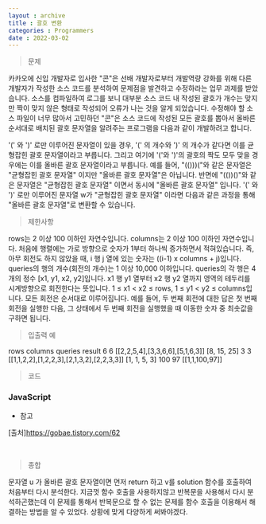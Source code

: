 ```yaml
---
layout : archive
title : 괄호 변환
categories : Programmers
date : 2022-03-02
---
```

> 문제<br>

카카오에 신입 개발자로 입사한 "콘"은 선배 개발자로부터 개발역량 강화를 위해 다른 개발자가
작성한 소스 코드를 분석하여 문제점을 발견하고 수정하라는 업무 과제를 받았습니다.
소스를 컴파일하여 로그를 보니 대부분 소스 코드 내 작성된 괄호가 개수는 맞지만 짝이 맞지 않은 형태로 작성되어 오류가 나는 것을 알게 되었습니다.
수정해야 할 소스 파일이 너무 많아서 고민하던 "콘"은 소스 코드에 작성된 모든 괄호를 뽑아서 올바른 순서대로 배치된
괄호 문자열을 알려주는 프로그램을 다음과 같이 개발하려고 합니다.

'(' 와 ')' 로만 이루어진 문자열이 있을 경우, '(' 의 개수와 ')' 의 개수가 같다면 이를 균형잡힌 괄호 문자열이라고 부릅니다.
그리고 여기에 '('와 ')'의 괄호의 짝도 모두 맞을 경우에는 이를 올바른 괄호 문자열이라고 부릅니다.
예를 들어, "(()))("와 같은 문자열은 "균형잡힌 괄호 문자열" 이지만 "올바른 괄호 문자열"은 아닙니다.
반면에 "(())()"와 같은 문자열은 "균형잡힌 괄호 문자열" 이면서 동시에 "올바른 괄호 문자열" 입니다.
'(' 와 ')' 로만 이루어진 문자열 w가 "균형잡힌 괄호 문자열" 이라면 다음과 같은 과정을 통해 "올바른 괄호 문자열"로 변환할 수 있습니다.
> 제한사항<br>

rows는 2 이상 100 이하인 자연수입니다.
columns는 2 이상 100 이하인 자연수입니다.
처음에 행렬에는 가로 방향으로 숫자가 1부터 하나씩 증가하면서 적혀있습니다.
즉, 아무 회전도 하지 않았을 때, i 행 j 열에 있는 숫자는 ((i-1) x columns + j)입니다.
queries의 행의 개수(회전의 개수)는 1 이상 10,000 이하입니다.
queries의 각 행은 4개의 정수 [x1, y1, x2, y2]입니다.
x1 행 y1 열부터 x2 행 y2 열까지 영역의 테두리를 시계방향으로 회전한다는 뜻입니다.
1 ≤ x1 < x2 ≤ rows, 1 ≤ y1 < y2 ≤ columns입니다.
모든 회전은 순서대로 이루어집니다.
예를 들어, 두 번째 회전에 대한 답은 첫 번째 회전을 실행한 다음, 그 상태에서 두 번째 회전을 실행했을 때
이동한 숫자 중 최솟값을 구하면 됩니다.

> 입출력 예<br>

rows	columns	queries	                                    result
6	        6	[[2,2,5,4],[3,3,6,6],[5,1,6,3]]	            [8, 15, 25]
3	        3	[[1,1,2,2],[1,2,2,3],[2,1,3,2],[2,2,3,3]]	[1, 1, 5, 3]
100	        97	[[1,1,100,97]]

> 코드
### JavaScript

<script src="https://gist.github.com/kwontaehoon/0dc0ebd462cfd6870c36926017fc04cc.js"></script>

* 참고

<script src="https://gist.github.com/kwontaehoon/00889a41bf0d0f580c066b014a36d16e.js"></script>

[출처]https://gobae.tistory.com/62

<br>

> 종합<br>

문자열 u 가 올바른 괄호 문자열이면 먼저 return 하고 v를 solution 함수를 호출하여 처음부터 다시 분석한다. 지금껏 함수 호출을 사용하지않고 반복문을 사용해서 다시 분석하곤했는데 이 문제를 통해서 반복문으로 할 수 없는 문제를 함수 호출을 이용해서 해결하는 방법을 알 수 있었다. 상황에 맞게 다양하게 써봐야겠다.
